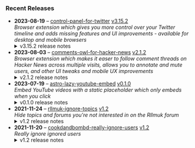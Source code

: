 ### Recent Releases

<!-- RECENT_RELEASES -->
<ul>
<li>
  <strong>2023-08-19</strong> – <a href="https://github.com/insin/control-panel-for-twitter">control-panel-for-twitter</a> <a href="https://github.com/insin/control-panel-for-twitter/releases/tag/v3.15.2">v3.15.2</a>
  <div><em>Browser extension which gives you more control over your Twitter timeline and adds missing features and UI improvements - available for desktop and mobile browsers</em></div>
  <details><summary>v3.15.2 release notes</summary><ul>
<li>Fixed replacing "Post your reply!" on mobile</li>
</ul>
<hr>
<p>Available in the following extension stores:</p>
<p><a href="https://chrome.google.com/webstore/detail/control-panel-for-twitter/kpmjjdhbcfebfjgdnpjagcndoelnidfj" rel="nofollow"><img src="https://user-images.githubusercontent.com/226692/212897023-9e66b1b0-e1cd-44df-a4f2-3d5bda80c5f8.png" alt="Chrome" style="max-width: 100%;"></a></p></details>
</li>
<li>
  <strong>2023-08-03</strong> – <a href="https://github.com/insin/comments-owl-for-hacker-news">comments-owl-for-hacker-news</a> <a href="https://github.com/insin/comments-owl-for-hacker-news/releases/tag/v2.1.2">v2.1.2</a>
  <div><em>Browser extension which makes it easer to follow comment threads on Hacker News across multiple visits, allows you to annotate and mute users, and other UI tweaks and mobile UX improvements</em></div>
  <details><summary>v2.1.2 release notes</summary><ul>
<li>Don't hide comment nav links, as this also contains edit and other useful controls</li>
</ul>
<hr>
<p>Available in the following extension stores:</p>
<p><a href="https://apps.apple.com/us/app/comments-owl-for-hacker-news/id6451333500" rel="nofollow"><img src="https://user-images.githubusercontent.com/226692/216768643-4756e33c-1e61-41a7-9c56-9bd80f10bcc9.png" alt="Apple App Store" style="max-width: 100%;"></a> <a href="https://addons.mozilla.org/en-US/firefox/addon/hn-comments-owl/" rel="nofollow"><img src="https://user-images.githubusercontent.com/226692/212897487-f3993495-2032-44a4-b0c6-1bd1d9cc56dd.png" alt="Firefox" style="max-width: 100%;"></a> <a href="https://chrome.google.com/webstore/detail/kpoggabejgbenjahggloahnnaolmfock?authuser=0&amp;hl=en" rel="nofollow"><img src="https://user-images.githubusercontent.com/226692/212897023-9e66b1b0-e1cd-44df-a4f2-3d5bda80c5f8.png" alt="Chrome" style="max-width: 100%;"></a></p></details>
</li>
<li>
  <strong>2023-07-19</strong> – <a href="https://github.com/insin/astro-lazy-youtube-embed">astro-lazy-youtube-embed</a> <a href="https://github.com/insin/astro-lazy-youtube-embed/releases/tag/v0.1.0">v0.1.0</a>
  <div><em>Embed YouTube videos with a static placeholder which only embeds when you click</em></div>
  <details><summary>v0.1.0 release notes</summary><h2>Breaking changes</h2>
<ul>
<li>Changed the export from <code>default</code> to a named <code>YouTube</code> export</li>
<li>Renamed the <code>videoCode</code> prop to <code>videoId</code> to match what YouTube uses in their docs</li>
</ul>
<h2>New</h2>
<ul>
<li>Added an <code>embedParams</code> prop to expose all the settings from the <a href="https://developers.google.com/youtube/player_parameters#Parameters" rel="nofollow">YouTube Iframe Player API</a>
<ul>
<li>Default is <code>{autoplay: 1, modestbranding: 1}</code></li>
</ul>
</li>
<li>Added a <code>thumbNailRes</code> prop to let you choose the thumbnail size/quality which is used
<ul>
<li>Default is <code>'standard'</code> (which is bigger than <code>'high'</code> - go figure)</li>
<li>Not all videos have all thumbnail sizes (especially older ones), so you may have to tweak this on a per-video basis</li>
</ul>
</li>
</ul></details>
</li>
<li>
  <strong>2021-11-24</strong> – <a href="https://github.com/insin/rllmuk-ignore-topics">rllmuk-ignore-topics</a> <a href="https://github.com/insin/rllmuk-ignore-topics/releases/tag/v1.2">v1.2</a>
  <div><em>Hide topics and forums you're not interested in on the Rllmuk forum</em></div>
  <details><summary>v1.2 release notes</summary><ul>
<li>Added support for the Fluid view</li>
<li>Added a collapse control for the Fluid sidebar</li>
</ul></details>
</li>
<li>
  <strong>2021-11-20</strong> – <a href="https://github.com/insin/cookdandbombd-really-ignore-users">cookdandbombd-really-ignore-users</a> <a href="https://github.com/insin/cookdandbombd-really-ignore-users/releases/tag/v1.2">v1.2</a>
  <div><em>Really ignore ignored users</em></div>
  <details><summary>v1.2 release notes</summary><p>Updated for new theme</p>
<p>Added re-striping of posts so it doesn't look weird when posts are hidden</p></details>
</li>
</ul>
<!-- /RECENT_RELEASES -->
